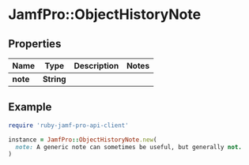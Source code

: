 # JamfPro::ObjectHistoryNote

## Properties

| Name | Type | Description | Notes |
| ---- | ---- | ----------- | ----- |
| **note** | **String** |  |  |

## Example

```ruby
require 'ruby-jamf-pro-api-client'

instance = JamfPro::ObjectHistoryNote.new(
  note: A generic note can sometimes be useful, but generally not.
)
```

